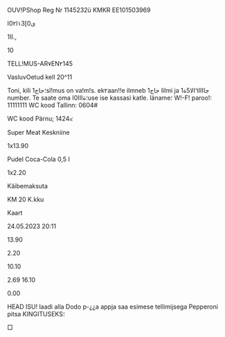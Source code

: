 OUV!PShop
Reg Nr 1145232ü
KMKR ΕΕ101503969

ى0]١3ا0٢ا

1اا.,

10

TELL!MUS-AR٧EN٢145

VasluvOetud kell 20^11

Toni,
kili 1؛جاجsî!mus on va!m!s. ek٢aan!!e ilmneb
1جاج Iilmi ja 1جاااا٦الا5ة number. Те saate oma
؛ةااا0اuse ise kassasi katle. läname؛
W!-F! paroo!: 11111111
WC kood Tallinn: 0604#

WC kood Pärnu; 1424๙

Super Meat Keskniine

1x13.90

Pudel Coca-Cola 0,5 I

1x2.20

Käibemaksuta

KM 20
K.kku

Kaart

24.05.2023 20:11

13.90

2.20

10.10

2.69
16.10

0.00

HEAD ISU!
laadi alla Dodo p\-¿¿a appja saa esimese
tellimijsega Pepperoni pitsa KINGITUSEKS؛

□

